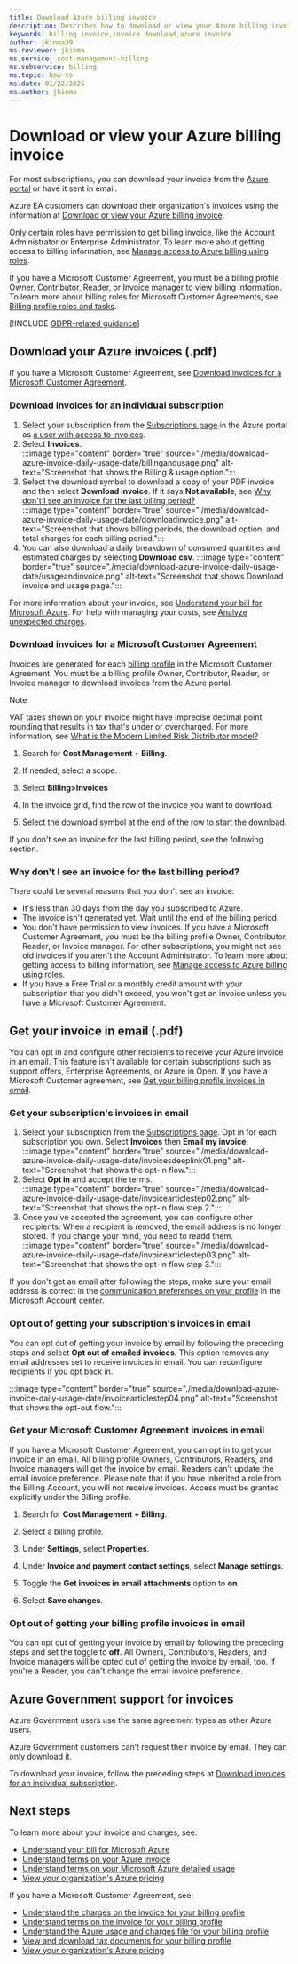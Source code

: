 ```yaml
---
title: Download Azure billing invoice
description: Describes how to download or view your Azure billing invoice.
keywords: billing invoice,invoice download,azure invoice
author: jkinma39
ms.reviewer: jkinma
ms.service: cost-management-billing
ms.subservice: billing
ms.topic: how-to
ms.date: 01/22/2025
ms.author: jkinma
---
```


# Download or view your Azure billing invoice

For most subscriptions, you can download your invoice from the [Azure portal](https://portal.azure.com/#blade/Microsoft_Azure_Billing/SubscriptionsBlade) or have it sent in email. 

Azure EA customers can download their organization's invoices using the information at [Download or view your Azure billing invoice](direct-ea-azure-usage-charges-invoices.md#download-or-view-your-azure-billing-invoice).

Only certain roles have permission to get billing invoice, like the Account Administrator or Enterprise Administrator. To learn more about getting access to billing information, see [Manage access to Azure billing using roles](manage-billing-access.md).

If you have a Microsoft Customer Agreement, you must be a billing profile Owner, Contributor, Reader, or Invoice manager to view billing information. To learn more about billing roles for Microsoft Customer Agreements, see [Billing profile roles and tasks](understand-mca-roles.md#billing-profile-roles-and-tasks).

[!INCLUDE [GDPR-related guidance](~/reusable-content/ce-skilling/azure/includes/gdpr-intro-sentence.md)]

## Download your Azure invoices (.pdf)

If you have a Microsoft Customer Agreement, see [Download invoices for a Microsoft Customer Agreement](#download-invoices-for-a-microsoft-customer-agreement).

### Download invoices for an individual subscription

1. Select your subscription from the [Subscriptions page](https://portal.azure.com/#blade/Microsoft_Azure_Billing/SubscriptionsBlade) in the Azure portal as [a user with access to invoices](manage-billing-access.md).
2. Select **Invoices**.  
    :::image type="content" border="true" source="./media/download-azure-invoice-daily-usage-date/billingandusage.png" alt-text="Screenshot that shows the Billing & usage option.":::
3. Select the download symbol to download a copy of your PDF invoice and then select **Download invoice**. If it says **Not available**, see [Why don't I see an invoice for the last billing period?](#noinvoice)  
    :::image type="content" border="true" source="./media/download-azure-invoice-daily-usage-date/downloadinvoice.png" alt-text="Screenshot that shows billing periods, the download option, and total charges for each billing period.":::
4. You can also download a daily breakdown of consumed quantities and estimated charges by selecting **Download csv**.
    :::image type="content" border="true" source="./media/download-azure-invoice-daily-usage-date/usageandinvoice.png" alt-text="Screenshot that shows Download invoice and usage page.":::

For more information about your invoice, see [Understand your bill for Microsoft Azure](../understand/review-individual-bill.md). For help with managing your costs, see [Analyze unexpected charges](../understand/analyze-unexpected-charges.md).

### Download invoices for a Microsoft Customer Agreement

Invoices are generated for each [billing profile](../understand/mca-overview.md#billing-profiles) in the Microsoft Customer Agreement. You must be a billing profile Owner, Contributor, Reader, or Invoice manager to download invoices from the Azure portal.

> [!NOTE]
> VAT taxes shown on your invoice might have imprecise decimal point rounding that results in tax that's under or overcharged. For more information, see [What is the Modern Limited Risk Distributor model?](../understand/mca-understand-your-invoice.md#what-is-the-modern-limited-risk-distributor-model)

1. Search for **Cost Management + Billing**.
1. If needed, select a scope.

1. Select **Billing>Invoices**

4. In the invoice grid, find the row of the invoice you want to download.
1. Select the download symbol at the end of the row to start the download.

If you don't see an invoice for the last billing period, see the following section.

### <a name="noinvoice"></a> Why don't I see an invoice for the last billing period?

There could be several reasons that you don't see an invoice:

- It's less than 30 days from the day you subscribed to Azure.
- The invoice isn't generated yet. Wait until the end of the billing period.
- You don't have permission to view invoices. If you have a Microsoft Customer Agreement, you must be the billing profile Owner, Contributor, Reader, or Invoice manager. For other subscriptions, you might not see old invoices if you aren't the Account Administrator. To learn more about getting access to billing information, see [Manage access to Azure billing using roles](manage-billing-access.md).
- If you have a Free Trial or a monthly credit amount with your subscription that you didn't exceed, you won't get an invoice unless you have a Microsoft Customer Agreement.

## Get your invoice in email (.pdf)

You can opt in and configure other recipients to receive your Azure invoice in an email. This feature isn't available for certain subscriptions such as support offers, Enterprise Agreements, or Azure in Open. If you have a Microsoft Customer agreement, see [Get your billing profile invoices in email](../understand/download-azure-invoice.md#get-your-billing-profiles-invoice-in-email).

### Get your subscription's invoices in email

1. Select your subscription from the [Subscriptions page](https://portal.azure.com/#blade/Microsoft_Azure_Billing/SubscriptionsBlade). Opt in for each subscription you own. Select **Invoices** then **Email my invoice**.  
    :::image type="content" border="true" source="./media/download-azure-invoice-daily-usage-date/invoicesdeeplink01.png" alt-text="Screenshot that shows the opt-in flow.":::
2. Select **Opt in** and accept the terms.  
    :::image type="content" border="true" source="./media/download-azure-invoice-daily-usage-date/invoicearticlestep02.png" alt-text="Screenshot that shows the opt-in flow step 2.":::
3. Once you've accepted the agreement, you can configure other recipients. When a recipient is removed, the email address is no longer stored. If you change your mind, you need to readd them.  
    :::image type="content" border="true" source="./media/download-azure-invoice-daily-usage-date/invoicearticlestep03.png" alt-text="Screenshot that shows the opt-in flow step 3.":::

If you don't get an email after following the steps, make sure your email address is correct in the [communication preferences on your profile](https://account.microsoft.com/profile) in the Microsoft Account center.

### Opt out of getting your subscription's invoices in email

You can opt out of getting your invoice by email by following the preceding steps and select **Opt out of emailed invoices**. This option removes any email addresses set to receive invoices in email. You can reconfigure recipients if you opt back in.

 :::image type="content" border="true" source="./media/download-azure-invoice-daily-usage-date/invoicearticlestep04.png" alt-text="Screenshot that shows the opt-out flow.":::

### Get your Microsoft Customer Agreement invoices in email

If you have a Microsoft Customer Agreement, you can opt in to get your invoice in an email. All billing profile Owners, Contributors, Readers, and Invoice managers will get the invoice by email. Readers can't update the email invoice preference. Please note that if you have inherited a role from the Billing Account, you will not receive invoices. Access must be granted explicitly under the Billing profile.

1. Search for **Cost Management + Billing**.
1. Select a billing profile.
1. Under **Settings**, select **Properties**.
1. Under **Invoice and payment contact settings**, select **Manage settings**.
1. Toggle the **Get invoices in email attachments** option to **on**

1. Select **Save changes**.

### Opt out of getting your billing profile invoices in email

You can opt out of getting your invoice by email by following the preceding steps and set the toggle to **off**. All Owners, Contributors, Readers, and Invoice managers will be opted out of getting the invoice by email, too. If you're a Reader, you can't change the email invoice preference.

## Azure Government support for invoices

Azure Government users use the same agreement types as other Azure users.

Azure Government customers can’t request their invoice by email. They can only download it.

To download your invoice, follow the preceding steps at [Download invoices for an individual subscription](#download-invoices-for-an-individual-subscription).

## Next steps

To learn more about your invoice and charges, see:

- [Understand your bill for Microsoft Azure](../understand/review-individual-bill.md)
- [Understand terms on your Azure invoice](../understand/understand-invoice.md)
- [Understand terms on your Microsoft Azure detailed usage](../understand/understand-usage.md)
- [View your organization's Azure pricing](ea-pricing.md)

If you have a Microsoft Customer Agreement, see:

- [Understand the charges on the invoice for your billing profile](../understand/review-customer-agreement-bill.md)
- [Understand terms on the invoice for your billing profile](../understand/mca-understand-your-invoice.md)
- [Understand the Azure usage and charges file for your billing profile](../understand/mca-understand-your-usage.md)
- [View and download tax documents for your billing profile](../understand/mca-download-tax-document.md)
- [View your organization's Azure pricing](ea-pricing.md)
